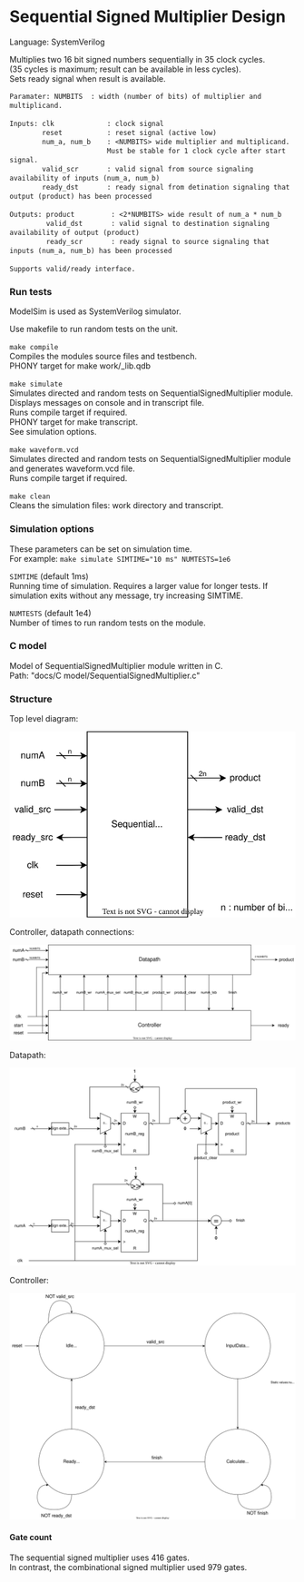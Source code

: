 # Sequential Signed Multiplier Design

Language: SystemVerilog

Multiplies two 16 bit signed numbers sequentially in 35 clock cycles.\
(35 cycles is maximum; result can be available in less cycles).\
Sets ready signal when result is available.
```
Paramater: NUMBITS  : width (number of bits) of multiplier and multiplicand.

Inputs: clk             : clock signal
        reset           : reset signal (active low)
        num_a, num_b    : <NUMBITS> wide multiplier and multiplicand.
                        Must be stable for 1 clock cycle after start signal.
        valid_scr       : valid signal from source signaling availability of inputs (num_a, num_b)
        ready_dst       : ready signal from detination signaling that output (product) has been processed

Outputs: product         : <2*NUMBITS> wide result of num_a * num_b
         valid_dst       : valid signal to destination signaling  availability of output (product)
         ready_scr       : ready signal to source signaling that inputs (num_a, num_b) has been processed

Supports valid/ready interface.
```
### Run tests
ModelSim is used as SystemVerilog simulator.

Use makefile to run random tests on the unit.

`make compile`\
Compiles the modules source files and testbench.\
PHONY target for make work/_lib.qdb

`make simulate`\
Simulates directed and  random tests on SequentialSignedMultiplier module.\
Displays messages on console and in transcript file.\
Runs compile target if required.\
PHONY target for make transcript.\
See simulation options.

`make waveform.vcd`\
Simulates directed and  random tests on SequentialSignedMultiplier module and generates waveform.vcd file.\
Runs compile target if required.

`make clean`\
Cleans the simulation files: work directory and  transcript.

### Simulation options
These parameters can be set on simulation time.\
For example: `make simulate SIMTIME="10 ms" NUMTESTS=1e6`

`SIMTIME` (default 1ms)\
Running time of simulation. Requires a larger value for longer tests.
If simulation exits without any message, try increasing SIMTIME.

`NUMTESTS` (default 1e4)\
Number of times to run random tests on the module.

### C model
Model of SequentialSignedMultiplier module written in C.\
Path: "docs/C model/SequentialSignedMultiplier.c"

### Structure
Top level diagram:

![image](images/top_level_diagram.drawio.svg)


Controller, datapath connections:

![image](images/datapath_controller.drawio.svg)


Datapath:

![image](images/datapath.drawio.svg)


Controller:

![image](images/stg.drawio.svg)


#### Gate count
The sequential signed multiplier uses 416 gates.\
In contrast, the combinational signed multiplier used 979 gates.